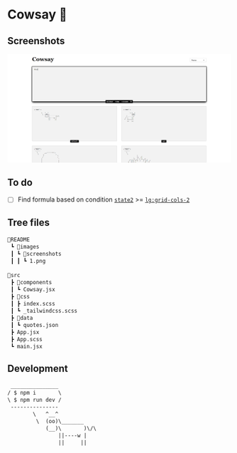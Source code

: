 # Cowsay 🐄

## Screenshots

![](./README/images/screenshots/1.png)

## To do

- [ ] Find formula based on condition [`state2`](/src/components/Cowsay.jsx/#L236) >= [`lg:grid-cols-2`](/src/components/Cowsay.jsx/#L272)

## Tree files

```text
📂README
 ┗ 📂images
 ┃ ┗ 📂screenshots
 ┃ ┃ ┗ 1.png

📂src
 ┣ 📂components
 ┃ ┗ Cowsay.jsx
 ┣ 📂css
 ┃ ┣ index.scss
 ┃ ┗ _tailwindcss.scss
 ┣ 📂data
 ┃ ┗ quotes.json
 ┣ App.jsx
 ┣ App.scss
 ┗ main.jsx
```

## Development

```text
 _______________
/ $ npm i       \
\ $ npm run dev /
 ---------------
        \   ^__^
         \  (oo)\_______
            (__)\       )\/\
                ||----w |
                ||     ||
```
